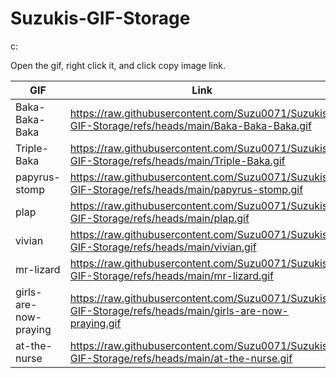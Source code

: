# Suzukis-GIF-Storage
c:

Open the gif, right click it, and click copy image link.


| GIF | Link |
| - | - |
| Baka-Baka-Baka | https://raw.githubusercontent.com/Suzu0071/Suzukis-GIF-Storage/refs/heads/main/Baka-Baka-Baka.gif |
| Triple-Baka | https://raw.githubusercontent.com/Suzu0071/Suzukis-GIF-Storage/refs/heads/main/Triple-Baka.gif |
| papyrus-stomp | https://raw.githubusercontent.com/Suzu0071/Suzukis-GIF-Storage/refs/heads/main/papyrus-stomp.gif |
| plap | https://raw.githubusercontent.com/Suzu0071/Suzukis-GIF-Storage/refs/heads/main/plap.gif |
| vivian | https://raw.githubusercontent.com/Suzu0071/Suzukis-GIF-Storage/refs/heads/main/vivian.gif |
| mr-lizard | https://raw.githubusercontent.com/Suzu0071/Suzukis-GIF-Storage/refs/heads/main/mr-lizard.gif |
| girls-are-now-praying | https://raw.githubusercontent.com/Suzu0071/Suzukis-GIF-Storage/refs/heads/main/girls-are-now-praying.gif |
| at-the-nurse | https://raw.githubusercontent.com/Suzu0071/Suzukis-GIF-Storage/refs/heads/main/at-the-nurse.gif |